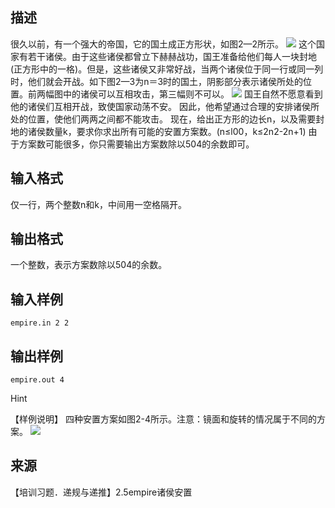 ## 描述

很久以前，有一个强大的帝国，它的国土成正方形状，如图2—2所示。 <img border=0 src=http://10.10.10.3:8080/JudgeOnline/images/p1177/p1177a.gif > 这个国家有若干诸侯。由于这些诸侯都曾立下赫赫战功，国王准备给他们每人一块封地(正方形中的一格)。但是，这些诸侯又非常好战，当两个诸侯位于同一行或同一列时，他们就会开战。如下图2—3为n＝3时的国土，阴影部分表示诸侯所处的位置。前两幅图中的诸侯可以互相攻击，第三幅则不可以。 <img border=0 src=http://10.10.10.3:8080/JudgeOnline/images/p1177/p1177b.gif > 国王自然不愿意看到他的诸侯们互相开战，致使国家动荡不安。 因此，他希望通过合理的安排诸侯所处的位置，使他们两两之间都不能攻击。 现在，给出正方形的边长n，以及需要封地的诸侯数量k，要求你求出所有可能的安置方案数。(n≤l00，k≤2n2-2n+1) 由于方案数可能很多，你只需要输出方案数除以504的余数即可。 

## 输入格式

仅一行，两个整数n和k，中间用一空格隔开。

## 输出格式

一个整数，表示方案数除以504的余数。

## 输入样例

```plaintext
empire.in 2 2 
```

## 输出样例

```plaintext
empire.out 4 
```

Hint

【样例说明】 四种安置方案如图2-4所示。注意：镜面和旋转的情况属于不同的方案。 <img border=0 src=http://10.10.10.3:8080/JudgeOnline/images/p1177/p1177c.gif > 

## 来源

【培训习题．递规与递推】2.5empire诸侯安置


